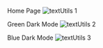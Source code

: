 
Home Page
![textUtils 1](https://user-images.githubusercontent.com/91382711/151704704-178d5040-26fc-4c6d-b55a-71134464ac95.png)


Green Dark Mode
![textUtils 2](https://user-images.githubusercontent.com/91382711/151704720-7b9def18-2981-45f0-b15d-ed13c36d1c40.png)


Blue Dark Mode
![textUtils 3](https://user-images.githubusercontent.com/91382711/151704743-403b0ae6-7131-41a5-a373-625b9fd19566.png)
